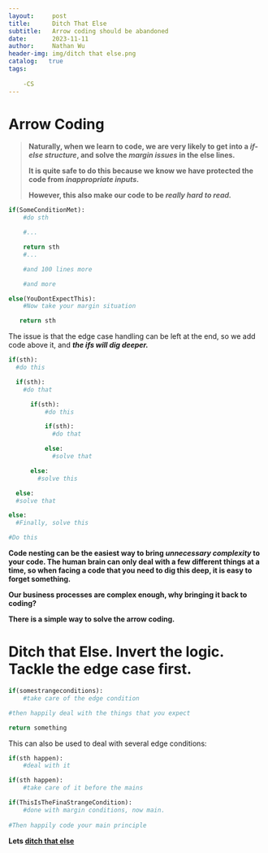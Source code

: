```yaml
---
layout:     post
title:      Ditch That Else
subtitle:   Arrow coding should be abandoned
date:       2023-11-11
author:     Nathan Wu
header-img: img/ditch that else.png
catalog:   true
tags:
    
    -CS
---
```


# Arrow Coding

>**Naturally, when we learn to code, we are very likely to get into a *if-else structure*, and solve the *margin issues* in the else lines.**
>
>**It is quite safe to do this because we know we have protected the code from *inappropriate inputs.***
>
>**However, this also make our code to be *really hard to read.***

```py
if(SomeConditionMet):
    #do sth

    #...

    return sth
    #...

    #and 100 lines more

    #and more

else(YouDontExpectThis):
    #Now take your margin situation

   return sth
```

The issue is that the edge case handling can be left at the end, so we add code above it, and ***the ifs will dig deeper.***

```py
if(sth):
  #do this

  if(sth):
    #do that

      if(sth):
          #do this

          if(sth):
            #do that

          else:
            #solve that

      else:
        #solve this

  else:
  #solve that

else:
  #Finally, solve this

#Do this
```
**Code nesting can be the easiest way to bring *unnecessary complexity* to your code. The human brain can only deal with a few different things at a time, so when facing a code that you need to dig this deep, it is easy to forget something.**

**Our business processes are complex enough, why bringing it back to coding?**

**There is a simple way to solve the arrow coding.**

# Ditch that Else. Invert the logic. Tackle the edge case first.

```py
if(somestrangeconditions):
    #take care of the edge condition

#then happily deal with the things that you expect

return something
```
    
This can also be used to deal with several edge conditions:

```py
if(sth happen):
    #deal with it

if(sth happen):
    #take care of it before the mains

if(ThisIsTheFinaStrangeCondition):
    #done with margin conditions, now main.
    
#Then happily code your main principle
```

**Lets [ditch that else](https://blog.codinghorror.com/flattening-arrow-code/)**
      
